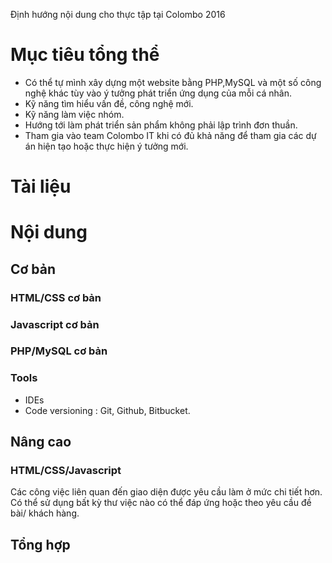 Định hướng nội dung cho thực tập tại Colombo 2016

# Mục tiêu tổng thể
- Có thể tự mình xây dựng một website bằng PHP,MySQL và một số công nghệ khác tùy vào ý tưởng phát triển ứng dụng của mỗi cá nhân.
- Kỹ năng tìm hiểu vấn đề, công nghệ mới.
- Kỹ năng làm việc nhóm.
- Hướng tới làm phát triển sản phẩm không phải lập trình đơn thuần.
- Tham gia vào team Colombo IT khi có đủ khả năng để tham gia các dự án hiện tạo hoặc thực hiện ý tưởng mới.

# Tài liệu

# Nội dung

## Cơ bản

### HTML/CSS cơ bản

### Javascript cơ bản
### PHP/MySQL cơ bản
### Tools
+ IDEs
+ Code versioning :  Git, Github, Bitbucket.

## Nâng cao

### HTML/CSS/Javascript
Các công việc liên quan đến giao diện được yêu cầu làm ở mức chi tiết hơn. Có thể sử dụng bất kỳ thư việc nào có thể đáp ứng hoặc theo yêu cầu đề bài/ khách hàng.

## Tổng hợp
